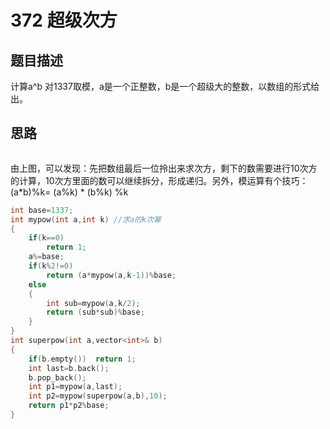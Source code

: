 # 372 超级次方

## 题目描述

计算a^b 对1337取模，a是一个正整数，b是一个超级大的整数，以数组的形式给出。

## 思路

![]()

由上图，可以发现：先把数组最后一位拎出来求次方，剩下的数需要进行10次方的计算，10次方里面的数可以继续拆分，形成递归。另外，模运算有个技巧：\
(a*b)%k= (a%k) * (b%k) %k


```C++
int base=1337;
int mypow(int a,int k) //求a的k次幂
{
    if(k==0)
        return 1;
    a%=base;
    if(k%2!=0)
        return (a*mypow(a,k-1))%base;
    else
    {
        int sub=mypow(a,k/2);
        return (sub*sub)%base;
    }
}
int superpow(int a,vector<int>& b)
{
    if(b.empty())  return 1;
    int last=b.back();
    b.pop_back();
    int p1=mypow(a,last);
    int p2=mypow(superpow(a,b),10);
    return p1*p2%base;
}
```
